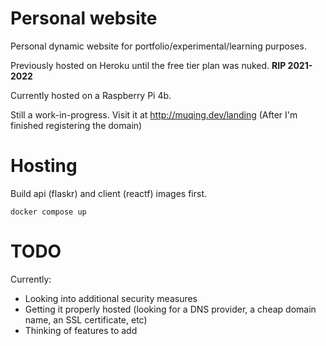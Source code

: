 # Personal website

Personal dynamic website for portfolio/experimental/learning purposes.

Previously hosted on Heroku until the free tier plan was nuked. **RIP 2021-2022**

Currently hosted on a Raspberry Pi 4b.

Still a work-in-progress. Visit it at http://muqing.dev/landing (After I'm finished registering the domain)

# Hosting

Build api (flaskr) and client (reactf) images first.

```
docker compose up
```

# TODO

Currently:
 - Looking into additional security measures
 - Getting it properly hosted (looking for a DNS provider, a cheap domain name, an SSL certificate, etc)
 - Thinking of features to add
